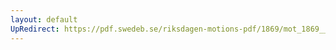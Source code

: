 ```yaml
---
layout: default
UpRedirect: https://pdf.swedeb.se/riksdagen-motions-pdf/1869/mot_1869__ak__00342.pdf
---
```

